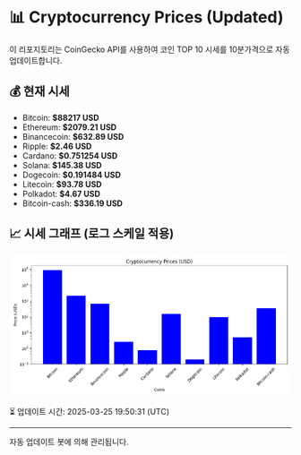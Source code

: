 
# 📊 Cryptocurrency Prices (Updated)

이 리포지토리는 CoinGecko API를 사용하여 코인 TOP 10 시세를 10분가격으로 자동 업데이트합니다.

## 💰 현재 시세
- Bitcoin: **$88217 USD**
- Ethereum: **$2079.21 USD**
- Binancecoin: **$632.89 USD**
- Ripple: **$2.46 USD**
- Cardano: **$0.751254 USD**
- Solana: **$145.38 USD**
- Dogecoin: **$0.191484 USD**
- Litecoin: **$93.78 USD**
- Polkadot: **$4.67 USD**
- Bitcoin-cash: **$336.19 USD**

## 📈 시세 그래프 (로그 스케일 적용)
![Crypto Prices](crypto_prices.png)

⏳ 업데이트 시간: 2025-03-25 19:50:31 (UTC)

---
자동 업데이트 봇에 의해 관리됩니다.
